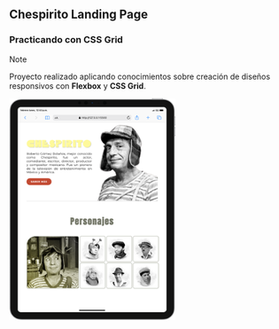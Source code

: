 ## Chespirito Landing Page

### Practicando con CSS Grid

> [!NOTE]
> Proyecto realizado aplicando conocimientos sobre creación de diseños responsivos con **Flexbox** y **CSS Grid**.  

<p>
    <img src="./images/iPad-PRO-11-127.0.0.1.png" alt="Chavo del 8" width="300" height=400">
</p>
